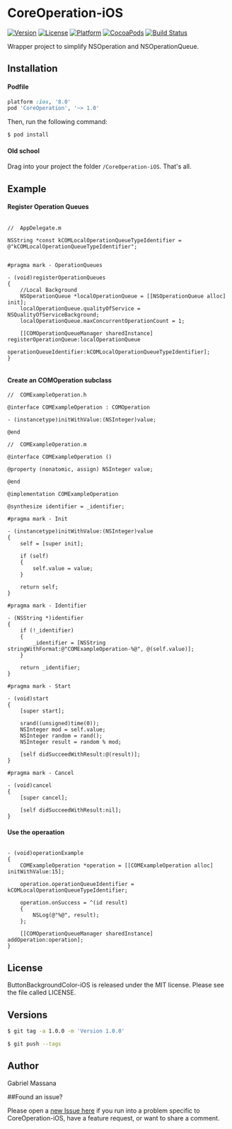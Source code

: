 # CoreOperation-iOS

[![Version](https://img.shields.io/cocoapods/v/CoreOperation.svg?style=flat-square)](http://cocoapods.org/pods/CoreOperation)
[![License](https://img.shields.io/cocoapods/l/CoreOperation.svg?style=flat-square)](http://cocoapods.org/pods/CoreOperation)
[![Platform](https://img.shields.io/cocoapods/p/CoreOperation.svg?style=flat-square)](http://cocoapods.org/pods/CoreOperation)
[![CocoaPods](https://img.shields.io/cocoapods/metrics/doc-percent/CoreOperation.svg?style=flat-square)](http://cocoapods.org/pods/CoreOperation)
[![Build Status](https://img.shields.io/travis/GabrielMassana/CoreOperation-iOS/master.svg?style=flat-square)](https://travis-ci.org/GabrielMassana/CoreOperation-iOS)

Wrapper project to simplify NSOperation and NSOperationQueue.

## Installation

#### Podfile

```ruby
platform :ios, '8.0'
pod 'CoreOperation', '~> 1.0'
```

Then, run the following command:

```bash
$ pod install
```

#### Old school

Drag into your project the folder `/CoreOperation-iOS`. That's all.

## Example

#### Register Operation Queues

```objc

//  AppDelegate.m

NSString *const kCOMLocalOperationQueueTypeIdentifier = @"kCOMLocalOperationQueueTypeIdentifier";


#pragma mark - OperationQueues

- (void)registerOperationQueues
{
    //Local Background
    NSOperationQueue *localOperationQueue = [[NSOperationQueue alloc] init];
    localOperationQueue.qualityOfService = NSQualityOfServiceBackground;
    localOperationQueue.maxConcurrentOperationCount = 1;
    
    [[COMOperationQueueManager sharedInstance] registerOperationQueue:localOperationQueue
                                             operationQueueIdentifier:kCOMLocalOperationQueueTypeIdentifier];
}


```

#### Create an COMOperation subclass

```objc
//  COMExampleOperation.h

@interface COMExampleOperation : COMOperation

- (instancetype)initWithValue:(NSInteger)value;

@end

//  COMExampleOperation.m

@interface COMExampleOperation ()

@property (nonatomic, assign) NSInteger value;

@end

@implementation COMExampleOperation

@synthesize identifier = _identifier;

#pragma mark - Init

- (instancetype)initWithValue:(NSInteger)value
{
    self = [super init];
    
    if (self)
    {
        self.value = value;
    }
    
    return self;
}

#pragma mark - Identifier

- (NSString *)identifier
{
    if (!_identifier)
    {
        _identifier = [NSString stringWithFormat:@"COMExampleOperation-%@", @(self.value)];
    }
    
    return _identifier;
}

#pragma mark - Start

- (void)start
{
    [super start];
    
    srand((unsigned)time(0));
    NSInteger mod = self.value;
    NSInteger random = rand();
    NSInteger result = random % mod;
    
    [self didSucceedWithResult:@(result)];
}

#pragma mark - Cancel

- (void)cancel
{
    [super cancel];
    
    [self didSucceedWithResult:nil];
}

```

#### Use the operaation

```objc

- (void)operationExample
{
    COMExampleOperation *operation = [[COMExampleOperation alloc] initWithValue:15];
    
    operation.operationQueueIdentifier = kCOMLocalOperationQueueTypeIdentifier;
    
    operation.onSuccess = ^(id result)
    {
        NSLog(@"%@", result);
    };
    
    [[COMOperationQueueManager sharedInstance] addOperation:operation];
}

```

## License

ButtonBackgroundColor-iOS is released under the MIT license. Please see the file called LICENSE.

## Versions

```bash
$ git tag -a 1.0.0 -m 'Version 1.0.0'

$ git push --tags
```

## Author

Gabriel Massana

##Found an issue?

Please open a [new Issue here](https://github.com/GabrielMassana/CoreOperation-iOS/issues/new) if you run into a problem specific to CoreOperation-iOS, have a feature request, or want to share a comment.
